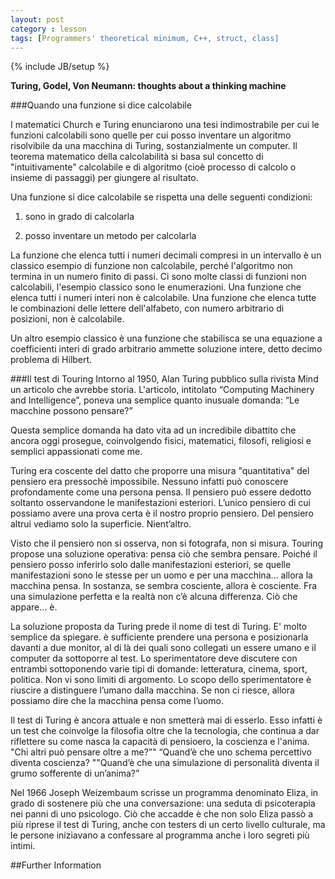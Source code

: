 ```yaml
---
layout: post
category : lesson
tags: [Programmers' theoretical minimum, C++, struct, class]
---
```

{% include JB/setup %}

**Turing, Godel, Von Neumann: thoughts about a thinking machine**

<!--more-->

###Quando una funzione si dice calcolabile

I matematici Church e Turing enunciarono una tesi indimostrabile per cui le funzioni calcolabili sono quelle per cui posso inventare un algoritmo risolvibile da una macchina di Turing, sostanzialmente un computer.
Il teorema matematico della calcolabilità si basa sul concetto di "intuitivamente" calcolabile e di algoritmo (cioè processo di calcolo o insieme di passaggi) per giungere al risultato.

Una funzione si dice calcolabile se rispetta una delle seguenti condizioni:

1) sono in grado di calcolarla

2) posso inventare un metodo per calcolarla

La funzione che elenca tutti i numeri decimali compresi in un intervallo è un classico esempio di funzione non calcolabile, perché l'algoritmo non termina in un numero finito di passi.
Ci sono molte classi di funzioni non calcolabili, l'esempio classico sono le enumerazioni. Una funzione che elenca tutti i numeri interi non è calcolabile. Una funzione che elenca tutte le combinazioni delle lettere dell'alfabeto, con numero arbitrario di posizioni, non è calcolabile.

Un altro esempio classico è una funzione che stabilisca se una equazione a coefficienti interi di grado arbitrario ammette soluzione intere, detto decimo problema di Hilbert.

###Il test di Touring
Intorno al 1950, Alan Turing pubblico sulla rivista Mind un articolo che avrebbe storia. L'articolo, intitolato “Computing Machinery and Intelligence”, poneva una semplice quanto inusuale domanda: “Le macchine possono pensare?”

Questa semplice domanda ha dato vita ad un incredibile dibattito che ancora oggi prosegue, coinvolgendo fisici, matematici, filosofi, religiosi e semplici appassionati come me.

Turing era coscente del datto che proporre una misura "quantitativa" del pensiero era pressochè impossibile. Nessuno infatti può conoscere profondamente come una persona pensa. Il pensiero può essere dedotto soltanto osservandone le manifestazioni esteriori. L’unico pensiero di cui possiamo avere una prova certa è il nostro proprio pensiero. Del pensiero altrui vediamo solo la superficie. Nient’altro.

Visto che il pensiero non si osserva, non si fotografa, non si misura. Touring propose una soluzione operativa: pensa ciò che sembra pensare. Poiché il pensiero posso inferirlo solo dalle manifestazioni esteriori, se quelle manifestazioni sono le stesse per un uomo e per una macchina… allora la macchina pensa. In sostanza, se sembra cosciente, allora è cosciente. Fra una simulazione perfetta e la realtà non c’è alcuna differenza. Ciò che appare… è.

La soluzione proposta da Turing prede il nome di test di Turing. E' molto semplice da spiegare. è sufficiente prendere una persona e posizionarla davanti a due monitor, al di là dei quali sono collegati un essere umano e il computer da sottoporre al test. Lo sperimentatore deve discutere con entrambi sottoponendo varie tipi di domande: letteratura, cinema, sport, politica. Non vi sono limiti di argomento. 
Lo scopo dello sperimentatore è riuscire a distinguere l’umano dalla macchina. Se non ci riesce, allora possiamo dire che la macchina pensa come l’uomo.

Il test di Turing è ancora attuale e non smetterà mai di esserlo. Esso infatti è un test che coinvolge la filosofia oltre che la tecnologia, che continua a dar riflettere su come nasca la capacità di pensioero, la coscienza e l'anima. 
"Chi altri può pensare oltre a me?”"
“Quand’è che uno schema percettivo diventa coscienza?
""Quand’è che una simulazione di personalità diventa il grumo sofferente di un’anima?”

Nel 1966 Joseph Weizembaum scrisse un programma denominato Eliza, in grado di sostenere più che una conversazione: una seduta di psicoterapia nei panni di uno psicologo. Ciò che accadde è che non solo Eliza passò a più riprese il test di Turing, anche con testers di un certo livello culturale, ma le persone iniziavano a confessare al programma anche i loro segreti più intimi.



 
##Further Information



